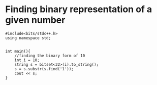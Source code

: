 # Finding binary representation of a given number


```
#include<bits/stdc++.h>
using namespace std;

 
int main(){
	//finding the binary form of 10
	int i = 10;
	string s = bitset<32>(i).to_string();
	s = s.substr(s.find('1'));
	cout << s;
}
```
